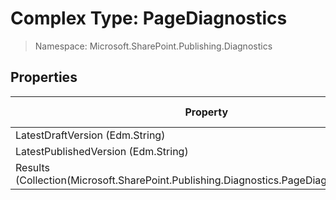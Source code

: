 # Complex Type: PageDiagnostics

> Namespace: Microsoft.SharePoint.Publishing.Diagnostics

## Properties

Property | SPO | SP 2019 | SP 2016 | SP 2013
----------|:---:|:-------:|:-------:|:-------:
LatestDraftVersion (Edm.String) | ✅ | ❌ | ❌ | ❌
LatestPublishedVersion (Edm.String) | ✅ | ❌ | ❌ | ❌
Results (Collection(Microsoft.SharePoint.Publishing.Diagnostics.PageDiagnosticsResult)) | ✅ | ❌ | ❌ | ❌